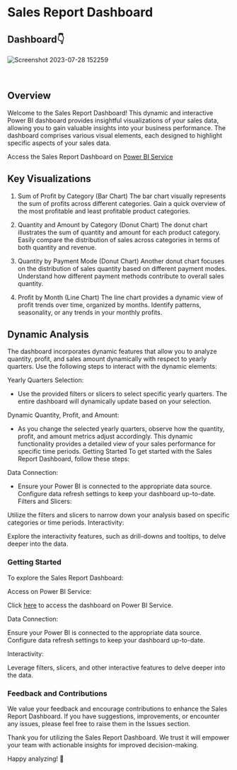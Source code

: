 # Sales Report Dashboard


## Dashboard👇
![Screenshot 2023-07-28 152259](https://github.com/yashdoshi12/Sales_report_using_PowerBi/assets/39629707/23e117f3-fd1d-4c0b-a0a7-391795d3ca79)

<br />


## Overview

Welcome to the Sales Report Dashboard! This dynamic and interactive Power BI dashboard provides insightful visualizations of your sales data, allowing you to gain valuable insights into your business performance. The dashboard comprises various visual elements, each designed to highlight specific aspects of your sales data.

Access the Sales Report Dashboard on [Power BI Service](https://app.powerbi.com/groups/me/reports/a09eecd8-e9ac-42fd-8a19-cf878dd45c1e/ReportSection?experience=power-bi)

## Key Visualizations

1. Sum of Profit by Category (Bar Chart)
The bar chart visually represents the sum of profits across different categories.
Gain a quick overview of the most profitable and least profitable product categories.

2. Quantity and Amount by Category (Donut Chart)
The donut chart illustrates the sum of quantity and amount for each product category.
Easily compare the distribution of sales across categories in terms of both quantity and revenue.

3. Quantity by Payment Mode (Donut Chart)
Another donut chart focuses on the distribution of sales quantity based on different payment modes.
Understand how different payment methods contribute to overall sales quantity.

4. Profit by Month (Line Chart)
The line chart provides a dynamic view of profit trends over time, organized by months.
Identify patterns, seasonality, or any trends in your monthly profits.

## Dynamic Analysis

The dashboard incorporates dynamic features that allow you to analyze quantity, profit, and sales amount dynamically with respect to yearly quarters. Use the following steps to interact with the dynamic elements:

Yearly Quarters Selection:

- Use the provided filters or slicers to select specific yearly quarters.
The entire dashboard will dynamically update based on your selection.

Dynamic Quantity, Profit, and Amount:

- As you change the selected yearly quarters, observe how the quantity, profit, and amount metrics adjust accordingly.
This dynamic functionality provides a detailed view of your sales performance for specific time periods.
Getting Started
To get started with the Sales Report Dashboard, follow these steps:

Data Connection:

- Ensure your Power BI is connected to the appropriate data source.
Configure data refresh settings to keep your dashboard up-to-date.
Filters and Slicers:

Utilize the filters and slicers to narrow down your analysis based on specific categories or time periods.
Interactivity:

Explore the interactivity features, such as drill-downs and tooltips, to delve deeper into the data.

### Getting Started

To explore the Sales Report Dashboard:

Access on Power BI Service:

Click [here](https://app.powerbi.com/groups/me/reports/a09eecd8-e9ac-42fd-8a19-cf878dd45c1e/ReportSection?experience=power-bi) to access the dashboard on Power BI Service.

Data Connection:

Ensure your Power BI is connected to the appropriate data source.
Configure data refresh settings to keep your dashboard up-to-date.

Interactivity:

Leverage filters, slicers, and other interactive features to delve deeper into the data.

### Feedback and Contributions

We value your feedback and encourage contributions to enhance the Sales Report Dashboard. If you have suggestions, improvements, or encounter any issues, please feel free to raise them in the Issues section.

Thank you for utilizing the Sales Report Dashboard. We trust it will empower your team with actionable insights for improved decision-making.

Happy analyzing! 🚀

